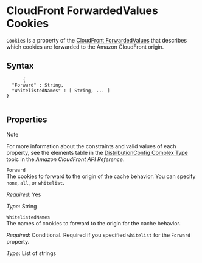 CloudFront ForwardedValues Cookies
==================================

`Cookies` is a property of the [CloudFront ForwardedValues](aws-properties-cloudfront-forwardedvalues.html "CloudFront ForwardedValues") that describes which cookies are forwarded to the Amazon CloudFront origin.

Syntax
------

``` {.programlisting}
      {
  "Forward" : String,
  "WhitelistedNames" : [ String, ... ]
}
    
```

Properties
----------

Note

For more information about the constraints and valid values of each property, see the elements table in the [DistributionConfig Complex Type](http://docs.aws.amazon.com/AmazonCloudFront/latest/APIReference/DistributionConfigDatatype.html#DistributionConfigDatatype_Elements) topic in the *Amazon CloudFront API Reference*.

 `Forward`   
The cookies to forward to the origin of the cache behavior. You can specify `none`, `all`, or `whitelist`.

*Required*: Yes

*Type*: String

 `WhitelistedNames`   
The names of cookies to forward to the origin for the cache behavior.

*Required*: Conditional. Required if you specified `whitelist` for the `Forward` property.

*Type*: List of strings


